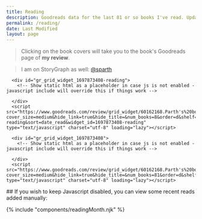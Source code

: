 ```yaml
---
title: Reading
description: Goodreads data for the last 81 or so books I've read. Updated every time I finish a book.
permalink: /reading/
date: Last Modified
layout: page
---
```

> Clicking on the book covers will take you to the book's Goodreads page of **my review**.

> I am on StoryGraph as well: [@sparth](https://app.thestorygraph.com/profile/sparth)

<div class="mt-md mb-sm slide-up-half">

      <div id="gr_grid_widget_1697873408-reading">
        <!-- Show static html as a placeholder in case js is not enabled - javascript include will override this if things work -->

      </div>
      <script src="https://www.goodreads.com/review/grid_widget/60162168.Parth's%20bookshelf:%20reading%20now?cover_size=medium&hide_link=true&hide_title=&num_books=8&order=d&shelf=currently-reading&sort=date_read&widget_id=1697873408-reading" type="text/javascript" charset="utf-8" loading="lazy"></script>
</div> 

<div class="mt-md mb-sm">

      <div id="gr_grid_widget_1697873408">
        <!-- Show static html as a placeholder in case js is not enabled - javascript include will override this if things work -->

      </div>
      <script src="https://www.goodreads.com/review/grid_widget/60162168.Parth's%20bookshelf:%20read%20recently?cover_size=medium&hide_link=true&hide_title=&num_books=81&order=d&shelf=read&sort=date_read&widget_id=1697873408" type="text/javascript" charset="utf-8" loading="lazy"></script>
</div>

<noscript>
## If you wish to keep Javascript disabled, you can view some recent reads added manually:

{% include "components/readingMonth.njk" %}
</noscript>

<script>
// Get all the img elements with the class "gr_grid_book_container"
var imgElements = document.querySelectorAll('.gr_grid_book_container img');

// Loop through each img element and modify the src attribute
imgElements.forEach(function (imgElement) {
    // Get the current src attribute
    var src = imgElement.getAttribute('src');

    // Replace both "_SX98_" and "_SY160_" portions with an empty string
    src = src.replace(/_SX98_.|_SY160_.|Y160_./g, '');

    // Set the modified src attribute back to the img element
    imgElement.setAttribute('src', src);

    // Add the loading attribute for lazy loading
    imgElement.setAttribute('loading', 'lazy');

    // Add the decoding attribute for async decoding
    imgElement.setAttribute('decoding', 'async');
});

</script>

